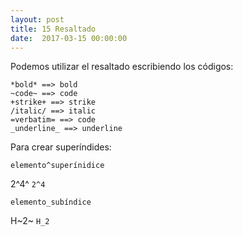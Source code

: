 ```yaml
---
layout: post
title: 15 Resaltado
date:  2017-03-15 00:00:00
---
```



Podemos utilizar el resaltado escribiendo los códigos:

```
*bold* ==> bold
~code~ ==> code
+strike+ ==> strike
/italic/ ==> italic
=verbatim= ==> code
_underline_ ==> underline
```

Para crear superíndides:

```
elemento^superínidice
```
2^4^ `2^4`

```
elemento_subíndice
```

H~2~ `H_2`



